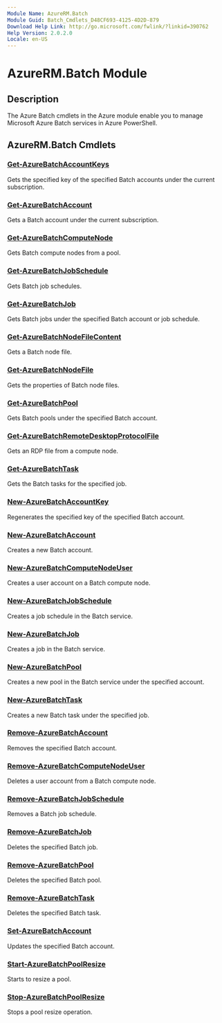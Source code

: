 ```yaml
---
Module Name: AzureRM.Batch
Module Guid: Batch_Cmdlets_D48CF693-4125-4D2D-879
Download Help Link: http://go.microsoft.com/fwlink/?linkid=390762
Help Version: 2.0.2.0
Locale: en-US
---
```


# AzureRM.Batch Module
## Description
The Azure Batch cmdlets in the Azure module enable you to manage Microsoft Azure Batch services in Azure PowerShell.

## AzureRM.Batch Cmdlets
### [Get-AzureBatchAccountKeys](Get-AzureBatchAccountKeys.md)
Gets the specified key of the specified Batch accounts under the current subscription.


### [Get-AzureBatchAccount](Get-AzureBatchAccount.md)
Gets a Batch account under the current subscription.


### [Get-AzureBatchComputeNode](Get-AzureBatchComputeNode.md)
Gets Batch compute nodes from a pool.


### [Get-AzureBatchJobSchedule](Get-AzureBatchJobSchedule.md)
Gets Batch job schedules.


### [Get-AzureBatchJob](Get-AzureBatchJob.md)
Gets Batch jobs under the specified Batch account or job schedule.


### [Get-AzureBatchNodeFileContent](Get-AzureBatchNodeFileContent.md)
Gets a Batch node file.


### [Get-AzureBatchNodeFile](Get-AzureBatchNodeFile.md)
Gets the properties of Batch node files.


### [Get-AzureBatchPool](Get-AzureBatchPool.md)
Gets Batch pools under the specified Batch account.


### [Get-AzureBatchRemoteDesktopProtocolFile](Get-AzureBatchRemoteDesktopProtocolFile.md)
Gets an RDP file from a compute node.


### [Get-AzureBatchTask](Get-AzureBatchTask.md)
Gets the Batch tasks for the specified job.


### [New-AzureBatchAccountKey](New-AzureBatchAccountKey.md)
Regenerates the specified key of the specified Batch account.


### [New-AzureBatchAccount](New-AzureBatchAccount.md)
Creates a new Batch account.


### [New-AzureBatchComputeNodeUser](New-AzureBatchComputeNodeUser.md)
Creates a user account on a Batch compute node.


### [New-AzureBatchJobSchedule](New-AzureBatchJobSchedule.md)
Creates a job schedule in the Batch service.


### [New-AzureBatchJob](New-AzureBatchJob.md)
Creates a job in the Batch service.


### [New-AzureBatchPool](New-AzureBatchPool.md)
Creates a new pool in the Batch service under the specified account.


### [New-AzureBatchTask](New-AzureBatchTask.md)
Creates a new Batch task under the specified job.


### [Remove-AzureBatchAccount](Remove-AzureBatchAccount.md)
Removes the specified  Batch account.


### [Remove-AzureBatchComputeNodeUser](Remove-AzureBatchComputeNodeUser.md)
Deletes a user account from a Batch compute node.


### [Remove-AzureBatchJobSchedule](Remove-AzureBatchJobSchedule.md)
Removes a Batch job schedule.


### [Remove-AzureBatchJob](Remove-AzureBatchJob.md)
Deletes the specified Batch job.


### [Remove-AzureBatchPool](Remove-AzureBatchPool.md)
Deletes the specified Batch pool.


### [Remove-AzureBatchTask](Remove-AzureBatchTask.md)
Deletes the specified Batch task.


### [Set-AzureBatchAccount](Set-AzureBatchAccount.md)
Updates the specified Batch account.


### [Start-AzureBatchPoolResize](Start-AzureBatchPoolResize.md)
Starts to resize a pool.


### [Stop-AzureBatchPoolResize](Stop-AzureBatchPoolResize.md)
Stops a pool resize operation.



